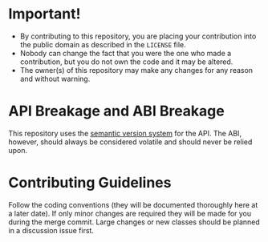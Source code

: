 # Important!
* By contributing to this repository, you are placing your contribution into the public domain as described in the `LICENSE` file.
* Nobody can change the fact that you were the one who made a contribution, but you do not own the code and it may be altered.
* The owner(s) of this repository may make any changes for any reason and without warning.

# API Breakage and ABI Breakage
This repository uses the [semantic version system](http://semver.org/) for the API. The ABI, however, should always be considered volatile and should never be relied upon.

# Contributing Guidelines
Follow the coding conventions (they will be documented thoroughly here at a later date). If only minor changes are required they will be made for you during the merge commit. Large changes or new classes should be planned in a discussion issue first.
